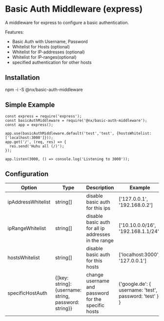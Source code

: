 # Basic Auth Middleware (express)
A middleware for express to configure a basic authentication.

Features:
- Basic Auth with Username, Password
- Whitelist for Hosts (optional)
- Whitelist for IP-addresses (optional)
- Whitelist for IP-ranges(optional)
- specified authentication for other hosts

## Installation
npm -i -S @nx/basic-auth-middleware

## Simple Example
```
const express = require('express');
const basicAuthMiddleware = require('@nx/basic-auth-middleware');
const app = express();

app.use(basicAuthMiddleware.default('test','test', {hostsWhitelist: ['localhost:3000']}));
app.get('/', (req, res) => {
  res.send('Huhu all (/)');
});

app.listen(3000, () => console.log('Listening to 3000'));
```

## Configuration
|Option|Type|Description|Example|
|------|----|-----------|-------|
|ipAddressWhitelist|string[]|disable basic auth for this ips|['127.0.0.1', '192.168.0.2']
|ipRangeWhitelist|string[]|disable basic auth for all ip addresses in the range|['10.10.0.0/16', '192.168.1.1/24']
|hostsWhitelist|string[]|disable basic auth for this hosts|['localhost:3000', '127.0.0.1']
|specificHostAuth|{[key: string]: {username: string, password: string}}|change username and password for the specific hosts|{'google.de': { username: 'test', password: 'test' } }
